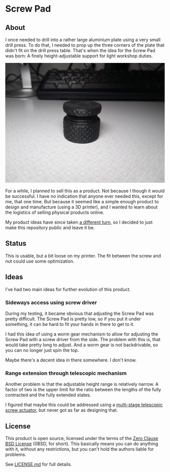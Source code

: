 # Screw Pad

## About

I once needed to drill into a rather large aluminium plate using a very small drill press. To do that, I needed to prop up the three corners of the plate that didn't fit on the drill press table. That's when the idea for the Screw Pad was born: A finely height-adjustable support for light workshop duties.

![a Screw Pad on a desk](screw-pad.jpg)

For a while, I planned to sell this as a product. Not because I though it would be successful. I have no indication that anyone ever needed this, except for me, that one time. But because it seemed like a simple enough product to design and manufacture (using a 3D printer), and I wanted to learn about the logistics of selling physical products online.

My product ideas have since taken [a different turn](https://github.com/hannobraun/notebook), so I decided to just make this repository public and leave it be.


## Status

This is usable, but a bit loose on my printer. The fit between the screw and nut could use some optimization.


## Ideas

I've had two main ideas for further evolution of this product.

### Sideways access using screw driver

During my testing, it became obvious that adjusting the Screw Pad was pretty difficult. The Screw Pad is pretty low, so if you put it under something, it can be hard to fit your hands in there to get to it.

I had this idea of using a worm gear mechanism to allow for adjusting the Screw Pad with a screw driver from the side. The problem with this is, that would take pretty long to adjust. And a worm gear is not backdrivable, so you can no longer just spin the top.

Maybe there's a decent idea in there somewhere. I don't know.


### Range extension through telescopic mechanism

Another problem is that the adjustable height range is relatively narrow. A factor of two is the upper limit for the ratio between the lengths of the fully contracted and the fully extended states.

I figured that maybe this could be addressed using a [multi-stage telescopic screw actuator](https://www.youtube.com/watch?v=nmyvMkfxtbo), but never got as far as designing that.


## License

This product is open source, licensed under the terms of the [Zero Clause BSD License] (0BSD, for short). This basically means you can do anything with it, without any restrictions, but you can't hold the authors liable for problems.

See [LICENSE.md] for full details.

[Zero Clause BSD License]: https://opensource.org/licenses/0BSD
[LICENSE.md]: LICENSE.md
